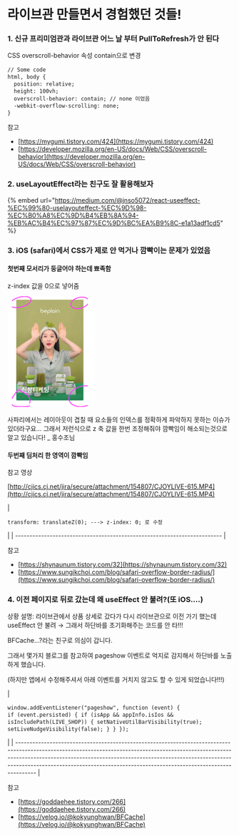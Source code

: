 # 라이브관 만들면서 경험했던 것들!

### 1. 신규 프리미엄관과 라이브관 어느 날 부터 PullToRefresh가 안 된다

CSS overscroll-behavior 속성 contain으로 변경

```
// Some code
html, body {
  position: relative;
  height: 100vh;
  overscroll-behavior: contain; // none 이었음
  -webkit-overflow-scrolling: none;
}
```

참고

* [https://mygumi.tistory.com/424](https://mygumi.tistory.com/424)
* [https://developer.mozilla.org/en-US/docs/Web/CSS/overscroll-behavior](https://developer.mozilla.org/en-US/docs/Web/CSS/overscroll-behavior)

### 2. useLayoutEffect라는 친구도 잘 활용해보자

{% embed url="https://medium.com/@jnso5072/react-useeffect-%EC%99%80-uselayouteffect-%EC%9D%98-%EC%B0%A8%EC%9D%B4%EB%8A%94-%EB%AC%B4%EC%97%87%EC%9D%BC%EA%B9%8C-e1a13adf1cd5" %}

### 3. iOS (safari)에서 CSS가 제로 안 먹거나 깜빡이는 문제가 있었음

#### **첫번째** 모서리가 둥글어야 하는데 뾰족함

z-index 값을 0으로 넣어줌

![](../../../.gitbook/assets/image.png)

사파리에서는 레이아웃이 겹칠 때 요소들의 인덱스를 정확하게 파악하지 못하는 이슈가 있더라구요... 그래서 저런식으로 z 축 값을 한번 조정해줘야 깜빡임이 해소되는것으로 알고 있습니다! \_ 홍수조님

#### 두번째 딤처리 한 영역이 깜빡임

참고 영상

[http://cjics.cj.net/jira/secure/attachment/154807/CJOYLIVE-615.MP4](http://cjics.cj.net/jira/secure/attachment/154807/CJOYLIVE-615.MP4)

| <pre><code>transform: translateZ(0); ---> z-index: 0; 로 수정
</code></pre> |
| ------------------------------------------------------------------------ |

참고

* [https://shynaunum.tistory.com/32](https://shynaunum.tistory.com/32)
* [https://www.sungikchoi.com/blog/safari-overflow-border-radius/](https://www.sungikchoi.com/blog/safari-overflow-border-radius/)



### 4. 이전 페이지로 뒤로 갔는데 왜 useEffect 안 불려?(또 iOS....)

상황 설명: 라이브관에서 상품 상세로 갔다가 다시 라이브관으로 이전 가기 했는데 useEffect 안 불려 → 그래서 하단바를 초기화해주는 코드를 안 타!!!

BFCache...?라는 친구로 의심이 갑니다.

그래서 몇가지 블로그를 참고하여 pageshow 이벤트로 억지로 감지해서 하단바를 노출하게 했습니다.

(하지만 앱에서 수정해주셔서 아래 이벤트를 거치지 않고도 할 수 있게 되었습니다!!!)

| <pre><code>window.addEventListener("pageshow", function (event) {
        if (event.persisted) {
          if (isApp &#x26;&#x26; appInfo.isIos &#x26;&#x26; isIncludePath(LIVE_SHOP)) {
            setNativeUtilBarVisibility(true);
            setLiveNudgeVisibility(false);
          }
        }
      });
</code></pre> |
| ------------------------------------------------------------------------------------------------------------------------------------------------------------------------------------------------------------------------------------------------------------------------------------------------------------------------------- |

참고

* [https://goddaehee.tistory.com/266](https://goddaehee.tistory.com/266)
* [https://velog.io/@kokyunghwan/BFCache](https://velog.io/@kokyunghwan/BFCache)
